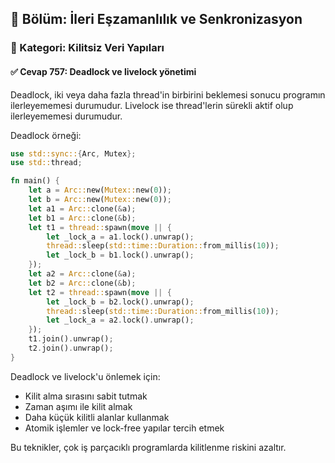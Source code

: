 ## 📘 Bölüm: İleri Eşzamanlılık ve Senkronizasyon
### 🔹 Kategori: Kilitsiz Veri Yapıları
#### ✅ Cevap 757: Deadlock ve livelock yönetimi

Deadlock, iki veya daha fazla thread'in birbirini beklemesi sonucu programın ilerleyememesi durumudur. Livelock ise thread'lerin sürekli aktif olup ilerleyememesi durumudur.

Deadlock örneği:
```rust
use std::sync::{Arc, Mutex};
use std::thread;

fn main() {
    let a = Arc::new(Mutex::new(0));
    let b = Arc::new(Mutex::new(0));
    let a1 = Arc::clone(&a);
    let b1 = Arc::clone(&b);
    let t1 = thread::spawn(move || {
        let _lock_a = a1.lock().unwrap();
        thread::sleep(std::time::Duration::from_millis(10));
        let _lock_b = b1.lock().unwrap();
    });
    let a2 = Arc::clone(&a);
    let b2 = Arc::clone(&b);
    let t2 = thread::spawn(move || {
        let _lock_b = b2.lock().unwrap();
        thread::sleep(std::time::Duration::from_millis(10));
        let _lock_a = a2.lock().unwrap();
    });
    t1.join().unwrap();
    t2.join().unwrap();
}
```

Deadlock ve livelock'u önlemek için:
- Kilit alma sırasını sabit tutmak
- Zaman aşımı ile kilit almak
- Daha küçük kilitli alanlar kullanmak
- Atomik işlemler ve lock-free yapılar tercih etmek

Bu teknikler, çok iş parçacıklı programlarda kilitlenme riskini azaltır.
